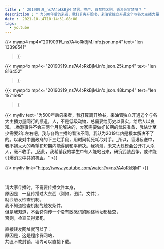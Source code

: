 ```yaml
---
title : " 20190919_ns7A4oRkBjM 禁言、戒严、宵禁的区别。香港会宵禁吗？ "
description : " 为500年后的来者，我打算离开脸书，来油管独立开通这个与各大主播力量同行的频道，人，不是低级动物，总需要给历史以真实，给后人以良知。_香港事件不会三两个月能解决的，大家需要做好长期的武装准备，我估计至少需要2年左右吧，我与各路主播的看法不同，我认为2019年内是根本解决不了的。以我对中国政府的下三烂手段，用时间耗死耗尽对手。_所以，香港反送中，我不抱太大的希望在短期内能得到和平解决。我猜测，未来大规模会公开打人杀人，毫不收手。_因此，我希望我的学生中有人能站出来，研究武装战争，或许能引爆消灭中共的机会。 "
date :  2021-10-14T10:14:51-08:00
tags:
  - youtube
---
```


{{< mymp4 mp4="20190919_ns7A4oRkBjM.info.json.mp4" 
text="len 13398541"
>}}

{{< mymp4x  mp4x="20190919_ns7A4oRkBjM.info.json.25k.mp4"
text="len 816452"
>}}

{{< mymp4x  mp4x="20190919_ns7A4oRkBjM.info.json.48k.mp4"
text="len 1571595"
>}}


{{< mydiv text="为500年后的来者，我打算离开脸书，来油管独立开通这个与各大主播力量同行的频道，人，不是低级动物，总需要给历史以真实，给后人以良知。_香港事件不会三两个月能解决的，大家需要做好长期的武装准备，我估计至少需要2年左右吧，我与各路主播的看法不同，我认为2019年内是根本解决不了的。以我对中国政府的下三烂手段，用时间耗死耗尽对手。_所以，香港反送中，我不抱太大的希望在短期内能得到和平解决。我猜测，未来大规模会公开打人杀人，毫不收手。_因此，我希望我的学生中有人能站出来，研究武装战争，或许能引爆消灭中共的机会。" >}}
<br>

{{< mydiv link="https://www.youtube.com/watch?v=ns7A4oRkBjM" >}}


<br>

请大家传播时，不需要传播文件本身，<br>
原因是：一旦传播过大东西（例如，图片，文件），<br>
就会触发检查机制。<br>
我不知道检查机制的触发条件。<br>
但是我知道，不会说你传一个没有敏感词的网络地址都检查，<br>
否则，检查员得累死。<br><br>
直接转发网址就可以了：<br>
原因是，这是程序员网站，<br>
共匪不敢封锁，墙内可以直接下载。


